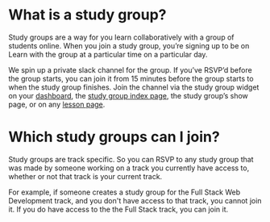 # What is a study group? 

Study groups are a way for you learn collaboratively with a group of students online. When you join a study group, you’re signing up to be on Learn with the group at a particular time on a particular day. 

We spin up a private slack channel for the group. If you’ve RSVP’d before the group starts, you can join it from 15 minutes before the group starts to when the study group finishes. Join the channel via the study group widget on your [dashboard](https://learn.co), the [study group index page](https://learn.co/study-groups), the study group’s show page, or on any [lesson page](https://learn.co/lessons/current).

# Which study groups can I join? 
Study groups are track specific. So you can RSVP to any study group that was made by someone working on a track you currently have access to, whether or not that track is your current track.

For example, if someone creates a study group for the Full Stack Web Development track, and you don't have access to that track, you cannot join it. If you do have access to the the Full Stack track, you can join it. 



